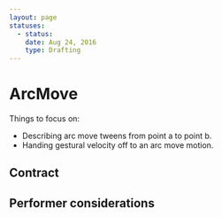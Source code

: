 ```yaml
---
layout: page
statuses:
  - status:
    date: Aug 24, 2016
    type: Drafting
---
```


# ArcMove

Things to focus on:

- Describing arc move tweens from point a to point b.
- Handing gestural velocity off to an arc move motion.

## Contract

## Performer considerations
